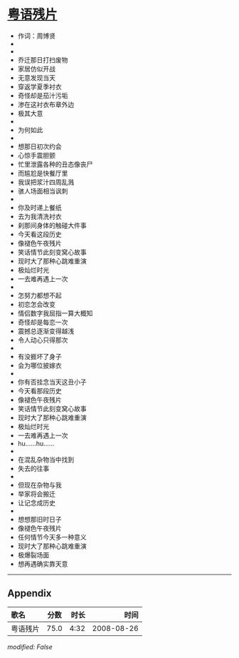 # [粤语残片](https://music.163.com/song?id=64959)

* 作词：周博贤
*
*
* 乔迁那日打扫废物
* 家居仿似开战
* 无意发现当天
* 穿返学夏季衬衣
* 奇怪却是茄汁污垢
* 渗在这衬衣布章外边
* 极其大意
* 
* 为何如此
* 
* 想那日初次约会
* 心惊手震胆颤
* 忙里泄露各种的丑态像丧尸
* 而尴尬是快餐厅里
* 我误把浆汁四周乱溅
* 骇人场面相当讽刺
* 
* 你及时递上餐纸
* 去为我清洗衬衣
* 刹那间身体的触碰大件事
* 今天看这段历史
* 像褪色午夜残片
* 笑话情节此刻变窝心故事
* 现时大了那种心跳难重演
* 极灿烂时光
* 一去难再遇上一次
* 
* 怎努力都想不起
* 初恋怎会改变
* 情侣数字我屈指一算大概知
* 奇怪却是每恋一次
* 震撼总逐渐变得越浅
* 令人动心只得那次
* 
* 有没捱坏了身子
* 会为哪位披嫁衣
* 
* 你有否挂念当天这丑小子
* 今天看那段历史
* 像褪色午夜残片
* 笑话情节此刻变窝心故事
* 现时大了那种心跳难重演
* 极灿烂时光
* 一去难再遇上一次
* hu……hu……
* 
* 在混乱杂物当中找到
* 失去的往事
* 
* 但现在杂物与我
* 举家将会搬迁
* 让记念成历史
* 
* 想想那旧时日子
* 像褪色午夜残片
* 任何情节今天多一种意义
* 现时大了那种心跳难重演
* 极爆裂场面
* 想再遇确实靠天意


---

## Appendix

|歌名|分数|时长|时间|
|:---|:---:|---:|---:|
|粤语残片|75.0|4:32|2008-08-26

*modified: False*